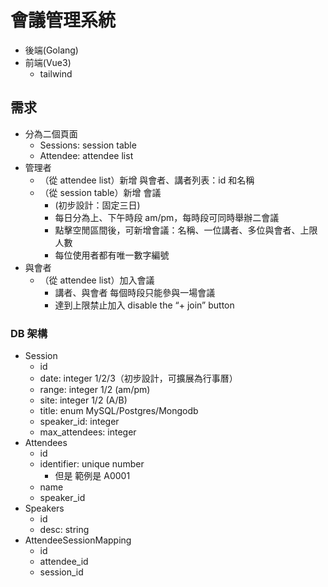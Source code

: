 # 會議管理系統

- 後端(Golang)
- 前端(Vue3)
  - tailwind

## 需求

- 分為二個頁面
  - Sessions: session table
  - Attendee: attendee list
- 管理者
  - （從 attendee list）新增 與會者、講者列表：id 和名稱
  - （從 session table）新增 會議
    - (初步設計：固定三日)
    - 每日分為上、下午時段 am/pm，每時段可同時舉辦二會議
    - 點擊空閒區間後，可新增會議：名稱、一位講者、多位與會者、上限人數
    - 每位使用者都有唯一數字編號
- 與會者
  - （從 attendee list）加入會議
    - 講者、與會者 每個時段只能參與一場會議
    - 達到上限禁止加入 disable the “+ join” button

### DB 架構

- Session
  - id
  - date: integer 1/2/3（初步設計，可擴展為行事曆）
  - range: integer 1/2 (am/pm)
  - site: integer 1/2 (A/B)
  - title: enum MySQL/Postgres/Mongodb
  - speaker_id: integer
  - max_attendees: integer
- Attendees
  - id
  - identifier: unique number
    - 但是 範例是 A0001
  - name
  - speaker_id
- Speakers
  - id
  - desc: string
- AttendeeSessionMapping
  - id
  - attendee_id
  - session_id
